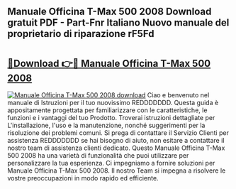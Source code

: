 ## Manuale Officina T-Max 500 2008 Download gratuit PDF - Part-Fnr Italiano Nuovo manuale del proprietario di riparazione rF5Fd

# <h2><a href="http://dfgde6.blite.top/?on=Manuale+Officina+T-Max+500+2008">🔗Download 👉🔴 Manuale Officina T-Max 500 2008</a></h2>

[![Manuale Officina T-Max 500 2008 download](https://i.imgur.com/lujVjoI.png)](http://dfgde6.blite.top/?on=Manuale+Officina+T-Max+500+2008)
Ciao e benvenuto nel manuale di Istruzioni per il tuo nuovissimo REDDDDDDD. Questa guida è appositamente progettata per familiarizzare con le caratteristiche, le funzioni e i vantaggi del tuo Prodotto. Troverai istruzioni dettagliate per L'installazione, l'uso e la manutenzione, nonché suggerimenti per la risoluzione dei problemi comuni. Si prega di contattare il Servizio Clienti per assistenza REDDDDDDD se hai bisogno di aiuto, non esitare a contattare il nostro team di assistenza clienti dedicato. Questo Manuale Officina T-Max 500 2008 ha una varietà di funzionalità che puoi utilizzare per personalizzare la tua esperienza. Ci impegniamo a fornire soluzioni per Manuale Officina T-Max 500 2008. Il nostro Team si impegna a risolvere le vostre preoccupazioni in modo rapido ed efficiente.
